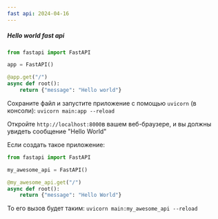 ```yaml
---
fast api: 2024-04-16
---
```

##### Hello world fast api

```python
from fastapi import FastAPI

app = FastAPI()

@app.get("/")
async def root():
    return {"message": "Hello world"}
```

Сохраните файл и запустите приложение с помощью `uvicorn` (в консоли):
`uvicorn main:app --reload` 

Откройте `http://localhost:8000`в вашем веб-браузере, и вы должны увидеть сообщение "Hello World"

Если создать такое приложение:
```python
from fastapi import FastAPI 

my_awesome_api = FastAPI() 

@my_awesome_api.get("/") 
async def root(): 
	return {"message": "Hello World"}
```

То его вызов будет таким: `uvicorn main:my_awesome_api --reload`